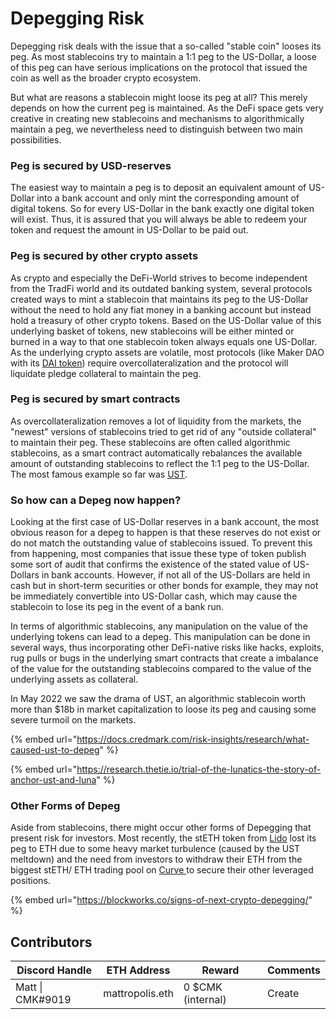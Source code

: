 # Depegging Risk

Depegging risk deals with the issue that a so-called "stable coin" looses its peg. As most stablecoins try to maintain a 1:1 peg to the US-Dollar, a loose of this peg can have serious implications on the protocol that issued the coin as well as the broader crypto ecosystem.

But what are reasons a stablecoin might loose its peg at all? This merely depends on how the current peg is maintained. As the DeFi space gets very creative in creating new stablecoins and mechanisms to algorithmically maintain a peg, we nevertheless need to distinguish between two main possibilities.

### **Peg is secured by USD-reserves**

The easiest way to maintain a peg is to deposit an equivalent amount of US-Dollar into a bank account and only mint the corresponding amount of digital tokens. So for every US-Dollar in the bank exactly one digital token will exist. Thus, it is assured that you will always be able to redeem your token and request the amount in US-Dollar to be paid out.

### **Peg is secured by other crypto assets**&#x20;

As crypto and especially the DeFi-World strives to become independent from the TradFi world and its outdated banking system, several protocols created ways to mint a stablecoin that maintains its peg to the US-Dollar without the need to hold any fiat money in a banking account but instead hold a treasury of other crypto tokens. Based on the US-Dollar value of this underlying basket of tokens, new stablecoins will be either minted or burned in a way to that one stablecoin token always equals one US-Dollar. As the underlying crypto assets are volatile, most protocols (like Maker DAO with its [DAI token](https://docs.credmark.com/the-credmark-s-guide-to-defi/asset-layer/stablecoins/dai)) require overcollateralization and the protocol will liquidate pledge collateral to maintain the peg.

### **Peg is secured by smart contracts**

As overcollateralization removes a lot of liquidity from the markets, the "newest" versions of stablecoins tried to get rid of any "outside collateral" to maintain their peg. These stablecoins are often called algorithmic stablecoins, as a smart contract automatically rebalances the available amount of outstanding stablecoins to reflect the 1:1 peg to the US-Dollar. The most famous example so far was [UST](https://docs.credmark.com/risk-insights/research/what-caused-ust-to-depeg).

### **So how can a Depeg now happen?**

Looking at the first case of US-Dollar reserves in a bank account, the most obvious reason for a depeg to happen is that these reserves do not exist or do not match the outstanding value of stablecoins issued. To prevent this from happening, most companies that issue these type of token publish some sort of audit that confirms the existence of the stated value of US-Dollars in bank accounts. However, if not all of the US-Dollars are held in cash but in short-term securities or other bonds for example, they may not be immediately convertible into US-Dollar cash, which may cause the stablecoin to lose its peg in the event of a bank run.

In terms of algorithmic stablecoins, any manipulation on the value of the underlying tokens can lead to a depeg. This manipulation can be done in several ways, thus incorporating other DeFi-native risks like hacks, exploits, rug pulls or bugs in the underlying smart contracts that create a imbalance of the value for the outstanding stablecoins compared to the value of the underlying assets as collateral.&#x20;

In May 2022 we saw the drama of UST, an algorithmic stablecoin worth more than $18b in market capitalization to loose its peg and causing some severe turmoil on the markets.

{% embed url="https://docs.credmark.com/risk-insights/research/what-caused-ust-to-depeg" %}

{% embed url="https://research.thetie.io/trial-of-the-lunatics-the-story-of-anchor-ust-and-luna" %}

### Other Forms of Depeg

Aside from stablecoins, there might occur other forms of Depegging that present risk for investors. Most recently, the stETH token from [Lido](https://docs.credmark.com/the-credmark-s-guide-to-defi/settlement-layer/staking/lido-finance) lost its peg to ETH due to some heavy market turbulence (caused by the UST meltdown) and the need from investors to withdraw their ETH from the biggest stETH/ ETH trading pool on [Curve ](https://docs.credmark.com/the-credmark-s-guide-to-defi/protocol-layer/dexes/curve)to secure their other leveraged positions.&#x20;

{% embed url="https://blockworks.co/signs-of-next-crypto-depegging/" %}

## Contributors

| Discord Handle   | ETH Address     | Reward            | Comments |
| ---------------- | --------------- | ----------------- | -------- |
| Matt \| CMK#9019 | mattropolis.eth | 0 $CMK (internal) | Create   |

